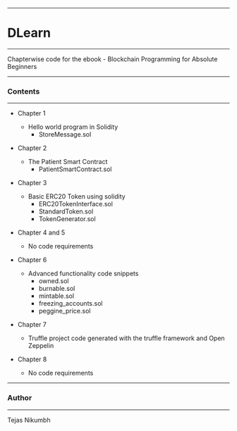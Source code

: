 ------------------------------------------------------------------------------
# DLearn
------------------------------------------------------------------------------

Chapterwise code for the ebook - Blockchain Programming for Absolute Beginners

------------------------------------------------------------------------------
### Contents
------------------------------------------------------------------------------

* Chapter 1
  - Hello world program in Solidity 
    - StoreMessage.sol
  
* Chapter 2
  - The Patient Smart Contract 
    - PatientSmartContract.sol
 
* Chapter 3
  - Basic ERC20 Token using solidity
    - ERC20TokenInterface.sol
    - StandardToken.sol
    - TokenGenerator.sol
 
* Chapter 4 and 5
  - No code requirements
  
* Chapter 6
  - Advanced functionality code snippets
    - owned.sol
    - burnable.sol
    - mintable.sol
    - freezing_accounts.sol
    - peggine_price.sol
    
* Chapter 7
  - Truffle project code generated with the truffle framework and Open Zeppelin
 
* Chapter 8
  - No code requirements

------------------------------------------------------------------------------
### Author
------------------------------------------------------------------------------
Tejas Nikumbh
